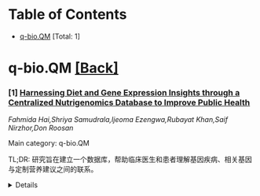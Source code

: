 <div id=toc></div>

# Table of Contents

- [q-bio.QM](#q-bio.QM) [Total: 1]


<div id='q-bio.QM'></div>

# q-bio.QM [[Back]](#toc)

### [1] [Harnessing Diet and Gene Expression Insights through a Centralized Nutrigenomics Database to Improve Public Health](https://arxiv.org/abs/2506.19093)
*Fahmida Hai,Shriya Samudrala,Ijeoma Ezengwa,Rubayat Khan,Saif Nirzhor,Don Roosan*

Main category: q-bio.QM

TL;DR: 研究旨在建立一个数据库，帮助临床医生和患者理解基因疾病、相关基因与定制营养建议之间的联系。


<details>
  <summary>Details</summary>
Motivation: 探索基因与饮食之间的复杂相互作用，为临床实践提供支持。

Method: 开发一个综合数据库。

Result: 数据库为基因疾病与营养建议之间的联系提供了工具。

Conclusion: 该数据库有望改善个性化营养治疗的效果。

Abstract: Nutrigenomics is an emerging field that explores the intricate interaction
between genes and diet. This study aimed to develop a comprehensive database to
help clinicians and patients understand the connections between genetic
disorders, associated genes, and tailored nutritional recommendations.

</details>
